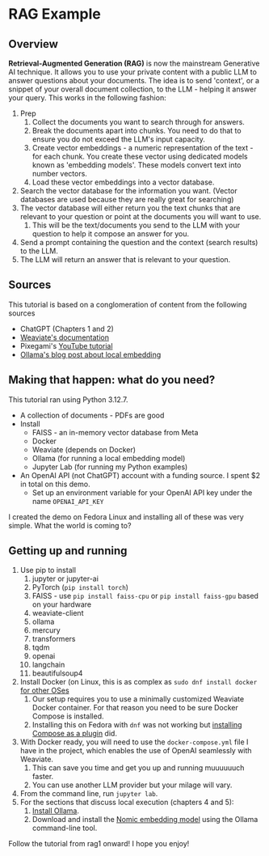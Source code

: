 # RAG Example
## Overview
**Retrieval-Augmented Generation (RAG)** is now the mainstream Generative AI technique. It allows you to use your private content with a public LLM to answer questions about your documents. The idea is to send 'context', or a snippet of your overall document collection, to the LLM - helping it answer your query.
This works in the following fashion:
1. Prep
   1. Collect the documents you want to search through for answers.
   2. Break the documents apart into chunks. You need to do that to ensure you do not exceed the LLM's input capacity.
   3. Create vector embeddings - a numeric representation of the text - for each chunk. You create these vector using dedicated models known as 'embedding models'. These models convert text into number vectors.
   4. Load these vector embeddings into a vector database.
2. Search the vector database for the information you want. (Vector databases are used because they are really great for searching)
3. The vector database will either return you the text chunks that are relevant to your question or point at the documents you will want to use. 
   1. This will be the text/documents you send to the LLM with your question to help it compose an answer for you.
4. Send a prompt containing the question and the context (search results) to the LLM.
5. The LLM will return an answer that is relevant to your question.

## Sources
This tutorial is based on a conglomeration of content from the following sources
* ChatGPT (Chapters 1 and 2)
* [Weaviate's documentation](https://weaviate.io/developers/academy/py/starter_text_data/text_rag)
* Pixegami's [YouTube tutorial](https://www.youtube.com/watch?v=2TJxpyO3ei4&t=202s)
* [Ollama's blog post about local embedding](https://ollama.com/blog/embedding-models)

## Making that happen: what do you need?
This tutorial ran using Python 3.12.7.

* A collection of documents - PDFs are good
* Install
  * FAISS - an in-memory vector database from Meta 
  * Docker
  * Weaviate (depends on Docker)
  * Ollama (for running a local embedding model)
  * Jupyter Lab (for running my Python examples)
* An OpenAI API (not ChatGPT) account with a funding source. I spent $2 in total on this demo.
   * Set up an environment variable for your OpenAI API key under the name ```OPENAI_API_KEY```

I created the demo on Fedora Linux and installing all of these was very simple. What the world is coming to?

## Getting up and running
1. Use pip to install
   1. jupyter or jupyter-ai
   2. PyTorch (```pip install torch```)
   3. FAISS - use ```pip install faiss-cpu``` or ```pip install faiss-gpu``` based on your hardware
   4. weaviate-client
   5. ollama
   6. mercury
   7. transformers
   8. tqdm
   9. openai
   10. langchain
   11. beautifulsoup4
3. Install Docker (on Linux, this is as complex as ```sudo dnf install docker``` [for other OSes](https://docs.docker.com/desktop/)
   1. Our setup requires you to use a minimally customized Weaviate Docker container. For that reason you need to be sure Docker Compose is installed.
   2. Installing this on Fedora with ```dnf``` was not working but [installing Compose as a plugin](https://docs.docker.com/compose/install/standalone/) did.
4. With Docker ready, you will need to use the ```docker-compose.yml``` file I have in the project, which enables the use of OpenAI seamlessly with Weaviate.
   1. This can save you time and get you up and running muuuuuuch faster.
   2. You can use another LLM provider but your milage will vary.
5. From the command line, run ```jupyter lab```.
6. For the sections that discuss local execution (chapters 4 and 5):
   1. [Install Ollama](https://ollama.com/download).
   2. Download and install the [Nomic embedding model](https://ollama.com/library/nomic-embed-text) using the Ollama command-line tool.

Follow the tutorial from rag1 onward! I hope you enjoy!

